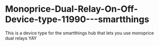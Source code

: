 # Monoprice-Dual-Relay-On-Off-Device-type-11990---smartthings
This is a device type for the smartthings hub that lets you use monoprice dual relays YAY
